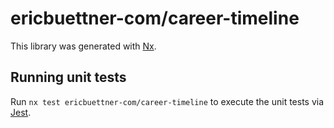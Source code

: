 # ericbuettner-com/career-timeline

This library was generated with [Nx](https://nx.dev).

## Running unit tests

Run `nx test ericbuettner-com/career-timeline` to execute the unit tests via [Jest](https://jestjs.io).
